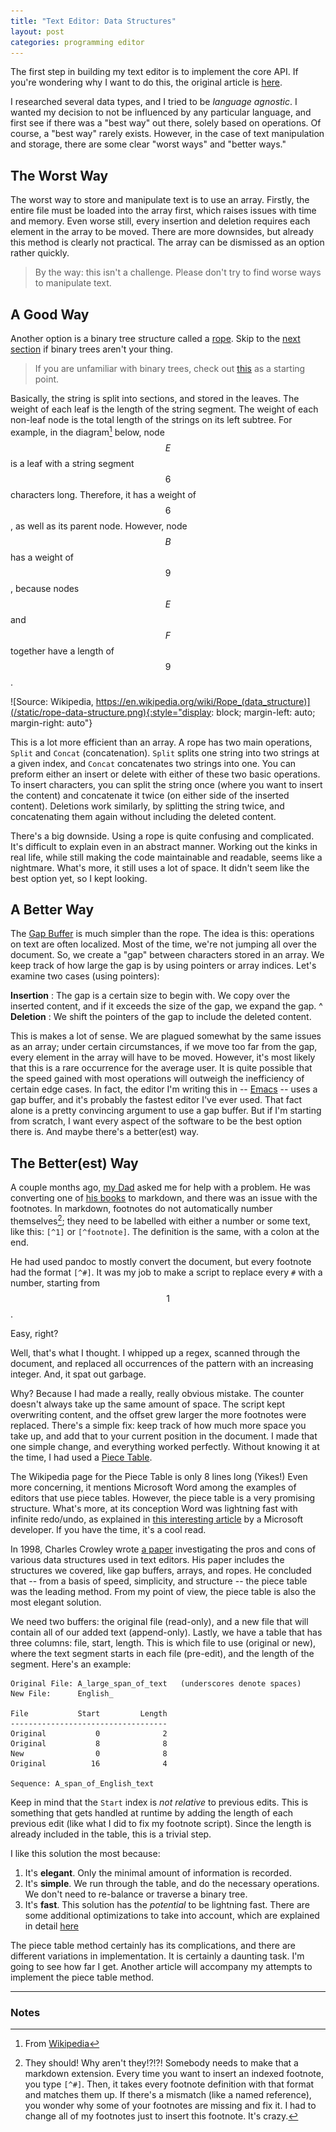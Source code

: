 ```yaml
---
title: "Text Editor: Data Structures"
layout: post
categories: programming editor
---
```


The first step in building my text editor is to implement the core API. If you're wondering why I want to do this, the original article is [here](/programming/2017/09/22/the-text-editor/).  

I researched several data types, and I tried to be *language agnostic*. I wanted my decision to not be influenced by any particular language, and first see if there was a "best way" out there, solely based on operations. Of course, a "best way" rarely exists. However, in the case of text manipulation and storage, there are some clear "worst ways" and "better ways." 

## The Worst Way

The worst way to store and manipulate text is to use an array. Firstly, the entire file must be loaded into the array first, which raises issues with time and memory. Even worse still, every insertion and deletion requires each element in the array to be moved. There are more downsides, but already this method is clearly not practical. The array can be dismissed as an option rather quickly.

> By the way: this isn't a challenge. Please don't try to find worse ways to manipulate text.

## A Good Way

Another option is a binary tree structure called a [rope](https://en.wikipedia.org/wiki/Rope_(data_structure)). Skip to the [next section](#a-rope) if binary trees aren't your thing.

> If you are unfamiliar with binary trees, check out [this](https://en.wikipedia.org/wiki/Binary_tree) as a starting point.

Basically, the string is split into sections, and stored in the leaves. The weight of each leaf is the length of the string segment. The weight of each non-leaf node is the total length of the strings on its left subtree. For example, in the diagram[^1] below, node $$E$$ is a leaf with a string segment $$6$$ characters long. Therefore, it has a weight of $$6$$, as well as its parent node. However, node $$B$$ has a weight of $$9$$, because nodes $$E$$ and $$F$$ together have a length of $$9$$.

![Source: Wikipedia, https://en.wikipedia.org/wiki/Rope_(data_structure)](/static/rope-data-structure.png){:style="display: block; margin-left: auto; margin-right: auto"}


This is a lot more efficient than an array. A rope has two main operations, `Split` and `Concat` (concatenation). `Split` splits one string into two strings at a given index, and `Concat` concatenates two strings into one. You can preform either an insert or delete with either of these two basic operations. To insert characters, you can split the string once (where you want to insert the content) and concatenate it twice (on either side of the inserted content). Deletions work similarly, by splitting the string twice, and concatenating them again without including the deleted content.  

There's a big downside. Using a rope is quite confusing and complicated. It's difficult to explain even in an abstract manner. Working out the kinks in real life, while still making the code maintainable and readable, seems like a nightmare. What's more, it still uses a lot of space. It didn't seem like the best option yet, so I kept looking.

## A Better Way

The [Gap Buffer](https://en.wikipedia.org/wiki/Gap_buffer) is much simpler than the rope. The idea is this: operations on text are often localized. Most of the time, we're not jumping all over the document. So, we create a "gap" between characters stored in an array. We keep track of how large the gap is by using pointers or array indices. Let's examine two cases (using pointers):  

**Insertion**
: The gap is a certain size to begin with. We copy over the inserted content, and if it exceeds the size of the gap, we expand the gap.
^
**Deletion**
: We shift the pointers of the gap to include the deleted content.  

This is makes a lot of sense. We are plagued somewhat by the same issues as an array; under certain circumstances, if we move too far from the gap, every element in the array will have to be moved. However, it's most likely that this is a rare occurrence for the average user. It is quite possible that the speed gained with most operations will outweigh the inefficiency of certain edge cases. In fact, the editor I'm writing this in -- [Emacs](https://www.gnu.org/software/emacs/) -- uses a gap buffer, and it's probably the fastest editor I've ever used. That fact alone is a pretty convincing argument to use a gap buffer. But if I'm starting from scratch, I want every aspect of the software to be the best option there is. And maybe there's a better(est) way.

## The Better(est) Way

A couple months ago, [my Dad](https://www.rosslaird.com/) asked me for help with a problem. He was converting one of [his books](https://www.rosslaird.com/stones-throw/) to markdown, and there was an issue with the footnotes. In markdown, footnotes do not automatically number themselves[^2]; they need to be labelled with either a number or some text, like this: `[^1]` or `[^footnote]`. The definition is the same, with a colon at the end.  

He had used pandoc to mostly convert the document, but every footnote had the format `[^#]`. It was my job to make a script to replace every `#` with a number, starting from $$1$$.  

Easy, right?  

Well, that's what I thought. I whipped up a regex, scanned through the document, and replaced all occurrences of the pattern with an increasing integer. And, it spat out garbage.  

Why? Because I had made a really, really obvious mistake. The counter doesn't always take up the same amount of space. The script kept overwriting content, and the offset grew larger the more footnotes were replaced. There's a simple fix: keep track of how much more space you take up, and add that to your current position in the document. I made that one simple change, and everything worked perfectly. Without knowing it at the time, I had used a [Piece Table](https://en.wikipedia.org/wiki/Piece_table).  

The Wikipedia page for the Piece Table is only 8 lines long (Yikes!) Even more concerning, it mentions Microsoft Word among the examples of editors that use piece tables. However, the piece table is a very promising structure. What's more, at its conception Word was lightning fast with infinite redo/undo, as explained in [this interesting article](https://web.archive.org/web/20160308183811/http://1017.songtrellisopml.com/whatsbeenwroughtusingpiecetables) by a Microsoft developer. If you have the time, it's a cool read.  

In 1998, Charles Crowley wrote [a paper](https://www.cs.unm.edu/~crowley/papers/sds.pdf) investigating the pros and cons of various data structures used in text editors. His paper includes the structures we covered, like gap buffers, arrays, and ropes. He concluded that -- from a basis of speed, simplicity, and structure -- the piece table was the leading method. From my point of view, the piece table is also the most elegant solution.  

We need two buffers: the original file (read-only), and a new file that will contain all of our added text (append-only). Lastly, we have a table that has three columns: file, start, length. This is which file to use (original or new), where the text segment starts in each file (pre-edit), and the length of the segment. Here's an example:  

    Original File: A_large_span_of_text   (underscores denote spaces)
	New File:      English_
	
	File           Start         Length
	-----------------------------------
	Original           0              2
	Original           8              8
	New                0              8
	Original          16              4
	
	Sequence: A_span_of_English_text
	
Keep in mind that the `Start` index is *not relative* to previous edits. This is something that gets handled at runtime by adding the length of each previous edit (like what I did to fix my footnote script). Since the length is already included in the table, this is a trivial step.  

I like this solution the most because:

1. It's **elegant**. Only the minimal amount of information is recorded. 
2. It's **simple**. We run through the table, and do the necessary operations. We don't need to re-balance or traverse a binary tree.
3. It's **fast**. This solution has the *potential* to be lightning fast. There are some additional optimizations to take into account, which are explained in detail [here](http://www.catch22.net/tuts/piece-chains)

The piece table method certainly has its complications, and there are different variations in implementation. It is certainly a daunting task. I'm going to see how far I get. Another article will accompany my attempts to implement the piece table method.

---

### Notes

[^1]: From [Wikipedia](https://en.wikipedia.org/wiki/Rope_(data_structure))
[^2]: They should! Why aren't they!?!?! Somebody needs to make that a markdown extension. Every time you want to insert an indexed footnote, you type `[^#]`. Then, it takes every footnote definition with that format and matches them up. If there's a mismatch (like a named reference), you wonder why some of your footnotes are missing and fix it. I had to change all of my footnotes just to insert this footnote. It's crazy. 

